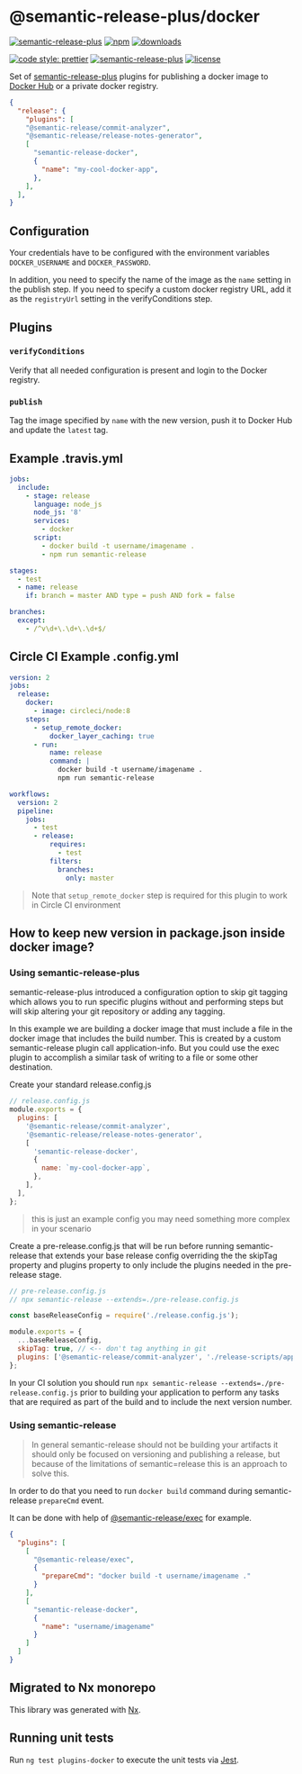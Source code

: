 # @semantic-release-plus/docker

[![semantic-release-plus](https://circleci.com/gh/semantic-release-plus/semantic-release-plus/tree/master.svg?style=shield)](https://app.circleci.com/pipelines/github/semantic-release-plus/semantic-release-plus?branch=master)
[![npm](https://img.shields.io/npm/v/@semantic-release-plus/docker.svg)](https://www.npmjs.com/package/@semantic-release-plus/docker)
[![downloads](https://img.shields.io/npm/dt/@semantic-release-plus/docker.svg)](https://www.npmjs.com/package/@semantic-release-plus/docker)

<!-- [![dependencies](https://img.shields.io/david/felixfbecker/semantic-release-docker.svg)](https://david-dm.org/felixfbecker/semantic-release-docker) -->
<!-- [![peerDependencies](https://david-dm.org/felixfbecker/semantic-release-docker/peer-status.svg)](https://david-dm.org/felixfbecker/semantic-release-docker?type=peer) -->
<!-- [![Greenkeeper](https://badges.greenkeeper.io/felixfbecker/semantic-release-docker.svg)](https://greenkeeper.io/) -->

[![code style: prettier](https://img.shields.io/badge/code_style-prettier-ff69b4.svg)](https://github.com/prettier/prettier)
[![semantic-release-plus](https://img.shields.io/badge/%20%20%F0%9F%93%A6%F0%9F%9A%80-semantic--release--plus-e10079.svg)](https://github.com/semantic-release-plus/semantic-release)
[![license](https://img.shields.io/npm/l/semantic-release-docker.svg)](https://github.com/semantic-release-plus/semantic-release-plus/blob/master/packages/plugins/docker/LICENSE)

Set of [semantic-release-plus](https://github.com/semantic-release-plus/semantic-release) plugins for publishing a docker image to
[Docker Hub](https://hub.docker.com/) or a private docker registry.

```json
{
  "release": {
    "plugins": [
    "@semantic-release/commit-analyzer",
    "@semantic-release/release-notes-generator",
    [
      "semantic-release-docker",
      {
        "name": "my-cool-docker-app",
      },
    ],
  ],
}
```

## Configuration

Your credentials have to be configured with the environment variables `DOCKER_USERNAME` and `DOCKER_PASSWORD`.

In addition, you need to specify the name of the image as the `name` setting in the publish step. If you need to specify a custom docker registry URL, add it as the `registryUrl` setting in the verifyConditions step.

## Plugins

### `verifyConditions`

Verify that all needed configuration is present and login to the Docker registry.

### `publish`

Tag the image specified by `name` with the new version, push it to Docker Hub and update the `latest` tag.

## Example .travis.yml

```yml
jobs:
  include:
    - stage: release
      language: node_js
      node_js: '8'
      services:
        - docker
      script:
        - docker build -t username/imagename .
        - npm run semantic-release

stages:
  - test
  - name: release
    if: branch = master AND type = push AND fork = false

branches:
  except:
    - /^v\d+\.\d+\.\d+$/
```

## Circle CI Example .config.yml

```yml
version: 2
jobs:
  release:
    docker:
      - image: circleci/node:8
    steps:
      - setup_remote_docker:
          docker_layer_caching: true
      - run:
          name: release
          command: |
            docker build -t username/imagename .
            npm run semantic-release

workflows:
  version: 2
  pipeline:
    jobs:
      - test
      - release:
          requires:
            - test
          filters:
            branches:
              only: master
```

> Note that `setup_remote_docker` step is required for this plugin to work in Circle CI environment

## How to keep new version in package.json inside docker image?

### Using semantic-release-plus

semantic-release-plus introduced a configuration option to skip git tagging which allows you to run specific plugins without and performing steps but will skip altering your git repository or adding any tagging.

In this example we are building a docker image that must include a file in the docker image that includes the build number. This is created by a custom semantic-release plugin call application-info. But you could use the exec plugin to accomplish a similar task of writing to a file or some other destination.

Create your standard release.config.js

```JavaScript
// release.config.js
module.exports = {
  plugins: [
    '@semantic-release/commit-analyzer',
    '@semantic-release/release-notes-generator',
    [
      'semantic-release-docker',
      {
        name: `my-cool-docker-app`,
      },
    ],
  ],
};
```

> this is just an example config you may need something more complex in your scenario

Create a pre-release.config.js that will be run before running semantic-release that extends your base release config overriding the the skipTag property and plugins property to only include the plugins needed in the pre-release stage.

```JavaScript
// pre-release.config.js
// npx semantic-release --extends=./pre-release.config.js

const baseReleaseConfig = require('./release.config.js');

module.exports = {
  ...baseReleaseConfig,
  skipTag: true, // <-- don't tag anything in git
  plugins: ['@semantic-release/commit-analyzer', './release-scripts/application-info'], // <-- Only run the plugins needed to generate the files needed in the build.
};
```

In your CI solution you should run `npx semantic-release --extends=./pre-release.config.js` prior to building your application to perform any tasks that are required as part of the build and to include the next version number.

### Using semantic-release

> In general semantic-release should not be building your artifacts it should only be focused on versioning and publishing a release, but because of the limitations of semantic=release this is an approach to solve this.

In order to do that you need to run `docker build` command during semantic-release `prepareCmd` event.

It can be done with help of [@semantic-release/exec](https://github.com/semantic-release/exec) for example.

```json
{
  "plugins": [
    [
      "@semantic-release/exec",
      {
        "prepareCmd": "docker build -t username/imagename ."
      }
    ],
    [
      "semantic-release-docker",
      {
        "name": "username/imagename"
      }
    ]
  ]
}
```

## Migrated to Nx monorepo

This library was generated with [Nx](https://nx.dev).

## Running unit tests

Run `ng test plugins-docker` to execute the unit tests via [Jest](https://jestjs.io).
